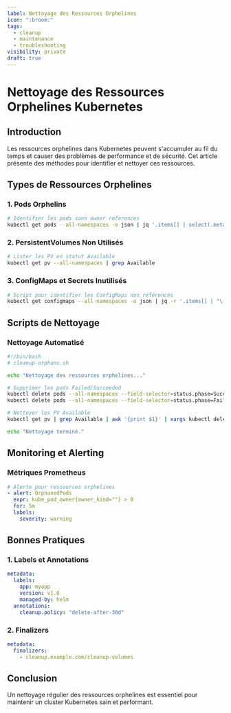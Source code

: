 ```yaml
---
label: Nettoyage des Ressources Orphelines
icon: ":broom:"
tags:
  - cleanup
  - maintenance
  - troubleshooting
visibility: private
draft: true
---
```


# Nettoyage des Ressources Orphelines Kubernetes

## Introduction

Les ressources orphelines dans Kubernetes peuvent s'accumuler au fil du temps et causer des problèmes de performance et de sécurité. Cet article présente des méthodes pour identifier et nettoyer ces ressources.

## Types de Ressources Orphelines

### 1. Pods Orphelins

```bash
# Identifier les pods sans owner references
kubectl get pods --all-namespaces -o json | jq '.items[] | select(.metadata.ownerReferences == null) | {name: .metadata.name, namespace: .metadata.namespace}'
```

### 2. PersistentVolumes Non Utilisés

```bash
# Lister les PV en statut Available
kubectl get pv --all-namespaces | grep Available
```

### 3. ConfigMaps et Secrets Inutilisés

```bash
# Script pour identifier les ConfigMaps non référencés
kubectl get configmaps --all-namespaces -o json | jq -r '.items[] | "\(.metadata.namespace) \(.metadata.name)"'
```

## Scripts de Nettoyage

### Nettoyage Automatisé

```bash
#!/bin/bash
# cleanup-orphans.sh

echo "Nettoyage des ressources orphelines..."

# Supprimer les pods Failed/Succeeded
kubectl delete pods --all-namespaces --field-selector=status.phase=Succeeded
kubectl delete pods --all-namespaces --field-selector=status.phase=Failed

# Nettoyer les PV Available
kubectl get pv | grep Available | awk '{print $1}' | xargs kubectl delete pv

echo "Nettoyage terminé."
```

## Monitoring et Alerting

### Métriques Prometheus

```yaml
# Alerte pour ressources orphelines
- alert: OrphanedPods
  expr: kube_pod_owner{owner_kind=""} > 0
  for: 5m
  labels:
    severity: warning
```

## Bonnes Pratiques

### 1. Labels et Annotations

```yaml
metadata:
  labels:
    app: myapp
    version: v1.0
    managed-by: helm
  annotations:
    cleanup.policy: "delete-after-30d"
```

### 2. Finalizers

```yaml
metadata:
  finalizers:
    - cleanup.example.com/cleanup-volumes
```

## Conclusion

Un nettoyage régulier des ressources orphelines est essentiel pour maintenir un cluster Kubernetes sain et performant.
